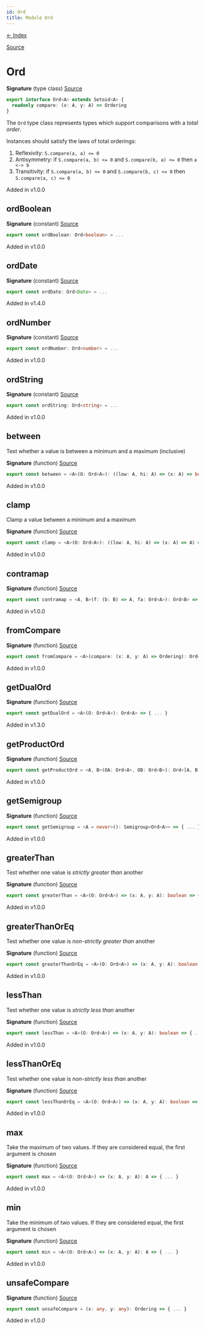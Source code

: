 ```yaml
---
id: Ord
title: Module Ord
---
```


[← Index](.)

[Source](https://github.com/gcanti/fp-ts/blob/master/src/Ord.ts)

# Ord

**Signature** (type class) [Source](https://github.com/gcanti/fp-ts/blob/master/src/Ord.ts#L18-L20)

```ts
export interface Ord<A> extends Setoid<A> {
  readonly compare: (x: A, y: A) => Ordering
}
```

The `Ord` type class represents types which support comparisons with a _total order_.

Instances should satisfy the laws of total orderings:

1. Reflexivity: `S.compare(a, a) <= 0`
2. Antisymmetry: if `S.compare(a, b) <= 0` and `S.compare(b, a) <= 0` then `a <-> b`
3. Transitivity: if `S.compare(a, b) <= 0` and `S.compare(b, c) <= 0` then `S.compare(a, c) <= 0`

Added in v1.0.0

## ordBoolean

**Signature** (constant) [Source](https://github.com/gcanti/fp-ts/blob/master/src/Ord.ts#L48-L51)

```ts
export const ordBoolean: Ord<boolean> = ...
```

Added in v1.0.0

## ordDate

**Signature** (constant) [Source](https://github.com/gcanti/fp-ts/blob/master/src/Ord.ts#L180-L180)

```ts
export const ordDate: Ord<Date> = ...
```

Added in v1.4.0

## ordNumber

**Signature** (constant) [Source](https://github.com/gcanti/fp-ts/blob/master/src/Ord.ts#L40-L43)

```ts
export const ordNumber: Ord<number> = ...
```

Added in v1.0.0

## ordString

**Signature** (constant) [Source](https://github.com/gcanti/fp-ts/blob/master/src/Ord.ts#L32-L35)

```ts
export const ordString: Ord<string> = ...
```

Added in v1.0.0

## between

Test whether a value is between a minimum and a maximum (inclusive)

**Signature** (function) [Source](https://github.com/gcanti/fp-ts/blob/master/src/Ord.ts#L123-L127)

```ts
export const between = <A>(O: Ord<A>): ((low: A, hi: A) => (x: A) => boolean) => { ... }
```

Added in v1.0.0

## clamp

Clamp a value between a minimum and a maximum

**Signature** (function) [Source](https://github.com/gcanti/fp-ts/blob/master/src/Ord.ts#L112-L116)

```ts
export const clamp = <A>(O: Ord<A>): ((low: A, hi: A) => (x: A) => A) => { ... }
```

Added in v1.0.0

## contramap

**Signature** (function) [Source](https://github.com/gcanti/fp-ts/blob/master/src/Ord.ts#L143-L145)

```ts
export const contramap = <A, B>(f: (b: B) => A, fa: Ord<A>): Ord<B> => { ... }
```

Added in v1.0.0

## fromCompare

**Signature** (function) [Source](https://github.com/gcanti/fp-ts/blob/master/src/Ord.ts#L132-L138)

```ts
export const fromCompare = <A>(compare: (x: A, y: A) => Ordering): Ord<A> => { ... }
```

Added in v1.0.0

## getDualOrd

**Signature** (function) [Source](https://github.com/gcanti/fp-ts/blob/master/src/Ord.ts#L173-L175)

```ts
export const getDualOrd = <A>(O: Ord<A>): Ord<A> => { ... }
```

Added in v1.3.0

## getProductOrd

**Signature** (function) [Source](https://github.com/gcanti/fp-ts/blob/master/src/Ord.ts#L159-L168)

```ts
export const getProductOrd = <A, B>(OA: Ord<A>, OB: Ord<B>): Ord<[A, B]> => { ... }
```

Added in v1.0.0

## getSemigroup

**Signature** (function) [Source](https://github.com/gcanti/fp-ts/blob/master/src/Ord.ts#L150-L154)

```ts
export const getSemigroup = <A = never>(): Semigroup<Ord<A>> => { ... }
```

Added in v1.0.0

## greaterThan

Test whether one value is _strictly greater than_ another

**Signature** (function) [Source](https://github.com/gcanti/fp-ts/blob/master/src/Ord.ts#L67-L69)

```ts
export const greaterThan = <A>(O: Ord<A>) => (x: A, y: A): boolean => { ... }
```

Added in v1.0.0

## greaterThanOrEq

Test whether one value is _non-strictly greater than_ another

**Signature** (function) [Source](https://github.com/gcanti/fp-ts/blob/master/src/Ord.ts#L85-L87)

```ts
export const greaterThanOrEq = <A>(O: Ord<A>) => (x: A, y: A): boolean => { ... }
```

Added in v1.0.0

## lessThan

Test whether one value is _strictly less than_ another

**Signature** (function) [Source](https://github.com/gcanti/fp-ts/blob/master/src/Ord.ts#L58-L60)

```ts
export const lessThan = <A>(O: Ord<A>) => (x: A, y: A): boolean => { ... }
```

Added in v1.0.0

## lessThanOrEq

Test whether one value is _non-strictly less than_ another

**Signature** (function) [Source](https://github.com/gcanti/fp-ts/blob/master/src/Ord.ts#L76-L78)

```ts
export const lessThanOrEq = <A>(O: Ord<A>) => (x: A, y: A): boolean => { ... }
```

Added in v1.0.0

## max

Take the maximum of two values. If they are considered equal, the first argument is chosen

**Signature** (function) [Source](https://github.com/gcanti/fp-ts/blob/master/src/Ord.ts#L103-L105)

```ts
export const max = <A>(O: Ord<A>) => (x: A, y: A): A => { ... }
```

Added in v1.0.0

## min

Take the minimum of two values. If they are considered equal, the first argument is chosen

**Signature** (function) [Source](https://github.com/gcanti/fp-ts/blob/master/src/Ord.ts#L94-L96)

```ts
export const min = <A>(O: Ord<A>) => (x: A, y: A): A => { ... }
```

Added in v1.0.0

## unsafeCompare

**Signature** (function) [Source](https://github.com/gcanti/fp-ts/blob/master/src/Ord.ts#L25-L27)

```ts
export const unsafeCompare = (x: any, y: any): Ordering => { ... }
```

Added in v1.0.0
